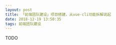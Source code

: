 ```yaml
---
layout: post
title: 「前端团队建设」项目搭建，从vue-cli功能拆解说起
date: 2018-12-19 13:50:35
tags: 前端团队建设
---
```

TODO

